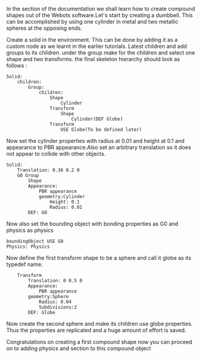 In the section of the documentation we shall learn how to create compound shapes out of the Webots software.Let's start by creating a dumbbell. This can be accomplished by using one cylinder in metal and two metallic spheres at the opposing ends.

Create a solid in the environment. This can be done by adding it as a custom node as we learnt in the earlier tutorials. Latest children and add groups to its children. under the group make for the children and select one shape and two transforms. the final skeleton hierarchy should look as follows :
	
    Solid:
        children:
            Group:
                children:
                    Shape
                        Cylinder
                    Transform
                        Shape
                            Cylinder(DEF Globe)
                    Transform
                        USE Globe(To be defined later)

Now set the cylinder properties with radius at 0.01 and height at 0.1 and appearance to PBR appearance.Also set an arbitrary translation so it does not appear to collide with other objects. 

	Solid:
	    Translation: 0.36 0.2 0
	    G0 Group
		    Shape
            Appearance:
                PBR appearance
                geometry:Cylinder
                    Height: 0.1
                    Radius: 0.01
            DEF: GO

Now also set the bounding object with  bonding properties as G0 and physics as physics

	boundingObject USE G0
	Physics: Physics


Now define the first transform shape to be a sphere and call it globe as its typedef name.

        Transform
            Translation: 0 0.5 0
            Appearance:
                PBR appearance
            geometry:Sphere
                Radius: 0.04
                Subdivisions:2  
            DEF: Globe

Now create the second sphere and make its children use globe properties. Thus the properties are replicated and a huge amount of effort is saved.

Congratulations on creating a first compound shape now you can proceed on to adding physics and section to this compound object 


 

